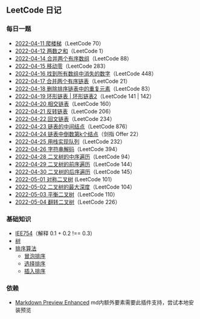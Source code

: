 ## LeetCode 日记

### 每日一题

- [2022-04-11 爬楼梯](/daily/2022-04-11.md)（LeetCode 70）
- [2022-04-12 两数之和](/daily/2022-04-12.md)（LeetCode 1）
- [2022-04-14 合并两个有序数组](/daily/2022-04-14.md)（LeetCode 88）
- [2022-04-15 移动零](/daily/2022-04-15.md)（LeetCode 283）
- [2022-04-16 找到所有数组中消失的数字](/daily/2022-04-16.md)（LeetCode 448）
- [2022-04-17 合并两个有序链表](/daily/2022-04-17.md)（LeetCode 21）
- [2022-04-18 删除排序链表中的重复元素](/daily/2022-04-18.md)（LeetCode 83）
- [2022-04-19 环形链表 | 环形链表2](/daily/2022-04-19.md)（LeetCode 141 | 142）
- [2022-04-20 相交链表](/daily/2022-04-20.md)（LeetCode 160）
- [2022-04-21 反转链表](/daily/2022-04-21.md)（LeetCode 206）
- [2022-04-22 回文链表](/daily/2022-04-22.md)（LeetCode 234）
- [2022-04-23 链表的中间结点](/daily/2022-04-23.md)（LeetCode 876）
- [2022-04-24 链表中倒数第k个结点](/daily/2022-04-24.md)（剑指 Offer 22）
- [2022-04-25 用栈实现队列](/daily/2022-04-25.md)（LeetCode 232）
- [2022-04-26 字符串解码](/daily/2022-04-26.md)（LeetCode 394）
- [2022-04-28 二叉树的中序遍历](/daily/2022-04-28.md)（LeetCode 94）
- [2022-04-29 二叉树的前序遍历](/daily/2022-04-29.md)（LeetCode 144）
- [2022-04-30 二叉树的后序遍历](/daily/2022-04-30.md)（LeetCode 145）
- [2022-05-01 对称二叉树](/daily/2022-05-01.md) (LeetCode 101）
- [2022-05-02 二叉树的最大深度](/daily/2022-05-02.md)（LeetCode 104）
- [2022-05-03 平衡二叉树](/daily/2022-05-03.md)（LeetCode 110）
- [2022-05-04 翻转二叉树](/daily/2022-05-04.md)（LeetCode 226）
 <!-- ### 类型分类

#### 递归

- [2022-04-11 爬楼梯](/daily/2022-04-11.md)（LeetCode 70）

#### 数组

- [2022-04-12 两数之和](/daily/2022-04-12.md)（LeetCode 1）
- [2022-04-14 合并两个有序数组](/daily/2022-04-14.md)（LeetCode 88） 
- [2022-04-15 移动零](/daily//2022-04-15.md)（LeetCode 283） 
- [2022-04-16 找到所有数组中消失的数字](/daily/2022-04-16.md)（LeetCode 448）-->

<!-- #### 链表

- [2022-04-17 合并两个有序链表](/daily/2022-04-17.md)（LeetCode 21） 
- [2022-04-18 删除排序链表中的重复元素](/daily/2022-04-18.md)（LeetCode 83）
- [2022-04-19 环形链表 | 环形链表2](/daily/2022-04-19.md)（LeetCode 141 | 142）
- [2022-04-20 相交链表](/daily/2022-04-20.md)（LeetCode 160）- [2022-04-21 反转链表](/daily/2022-04-21.md)（LeetCode 206）
- [2022-04-22 回文链表](/daily/2022-04-22.md)（LeetCode 234）
- [2022-04-23 链表的中间结点](/daily/2022-04-23.md)（LeetCode 876）-->

<!-- #### 栈与队列
- [2022-04-25 用栈实现队列](/daily/2022-04-25.md)（LeetCode 232） 
- [2022-04-26 字符串解码](/daily/2022-04-26.md)（LeetCode 394）-->

<!-- #### 树
- [2022-04-28 二叉树的中序遍历](/daily/2022-04-28.md)（LeetCode 94）
- [2022-04-29 二叉树的前序遍历](/daily/2022-04-29.md)（LeetCode 144）
- [2022-04-30 二叉树的后序遍历](/daily/2022-04-30.md)（LeetCode 145）
- [2022-05-01 对称二叉树](/daily/2022-05-01.md) (LeetCode 101）
- [2022-05-02 二叉树的最大深度](/daily/2022-05-02.md)（LeetCode 104）
- [2022-05-03 平衡二叉树](/daily/2022-05-03.md)（LeetCode 110）
- [2022-05-04 翻转二叉树](/daily/2022-05-04.md)（LeetCode 226）-->

### 基础知识

- [IEE754](/other/IEEE754.md)（解释 0.1 + 0.2 !== 0.3）
- [树](/other/Tree.md)
- [排序算法](/other/SortingAlgorithm.md)
  - [冒泡排序](/other/SortingAlgorithm.md#1-冒泡排序bubble-sort)
  - [选择排序](/other/SortingAlgorithm.md#2-选择排序selection-sort)
  - [插入排序](/other/SortingAlgorithm.md#3-插入排序insertion-sort)

### 依赖

- [Markdown Preview Enhanced](https://shd101wyy.github.io/markdown-preview-enhanced/#/) md内额外要素需要此插件支持，尝试本地安装预览
